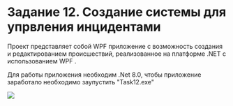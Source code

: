 <h1 aling="center">Задание 12. Создание системы для упрвления инцидентами</h1>
<p>Проект представляет собой WPF приложение с возможность создания и редактированием происшествий, реализованное на платформе .NET с использованием WPF .</p>
<p>Для работы приложения необходим .Net 8.0, чтобы приложение заработало необходимо заупустить "Task12.exe"</p>
<img src="screenshots/1.png">
